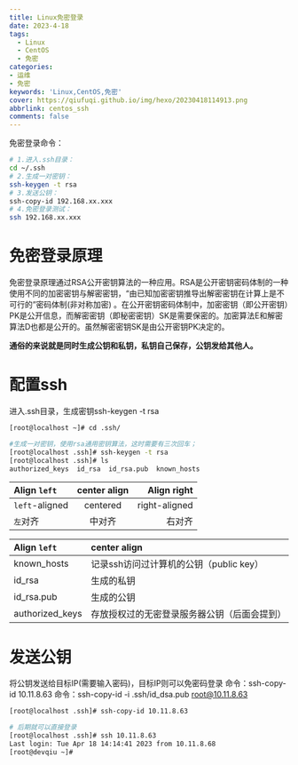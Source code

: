 ```yaml
---
title: Linux免密登录
date: 2023-4-18
tags:
  - Linux
  - CentOS
  - 免密
categories: 
- 运维
- 免密
keywords: 'Linux,CentOS,免密'
cover: https://qiufuqi.github.io/img/hexo/20230418114913.png
abbrlink: centos_ssh
comments: false
---
```


免密登录命令：
``` bash
# 1.进入.ssh目录：  
cd ~/.ssh
# 2.生成一对密钥： 
ssh-keygen -t rsa
# 3.发送公钥：
ssh-copy-id 192.168.xx.xxx
# 4.免密登录测试： 
ssh 192.168.xx.xxx
```
# 免密登录原理
免密登录原理通过RSA公开密钥算法的一种应用。RSA是公开密钥密码体制的一种使用不同的加密密钥与解密密钥，“由已知加密密钥推导出解密密钥在计算上是不可行的”密码体制(非对称加密) 。在公开密钥密码体制中，加密密钥（即公开密钥）PK是公开信息，而解密密钥（即秘密密钥）SK是需要保密的。加密算法E和解密算法D也都是公开的。虽然解密密钥SK是由公开密钥PK决定的。

**通俗的来说就是同时生成公钥和私钥，私钥自己保存，公钥发给其他人。**

# 配置ssh
进入.ssh目录，生成密钥ssh-keygen -t rsa
``` bash
[root@localhost ~]# cd .ssh/

#生成一对密钥，使用rsa通用密钥算法，这时需要有三次回车；
[root@localhost .ssh]# ssh-keygen -t rsa
[root@localhost .ssh]# ls
authorized_keys  id_rsa  id_rsa.pub  known_hosts
```
| Align `left`   | center align |   Align right |
| :------------- | :----------: | ------------: |
| `left`-aligned |   centered   | right-aligned |
| `左`对齐        |    中对齐     |         右对齐 |

| Align `left`   | center align |
| :------------- | :---------- |
| known_hosts |   记录ssh访问过计算机的公钥（public key）|
| id_rsa |   生成的私钥|
| id_rsa.pub |   生成的公钥|
| authorized_keys |   存放授权过的无密登录服务器公钥（后面会提到）|

# 发送公钥
将公钥发送给目标IP(需要输入密码)，目标IP则可以免密码登录 
命令：ssh-copy-id 10.11.8.63
命令：ssh-copy-id -i .ssh/id_dsa.pub root@10.11.8.63
``` bash
[root@localhost .ssh]# ssh-copy-id 10.11.8.63

# 后期就可以直接登录
[root@localhost .ssh]# ssh 10.11.8.63
Last login: Tue Apr 18 14:14:41 2023 from 10.11.8.68
[root@devqiu ~]# 
```